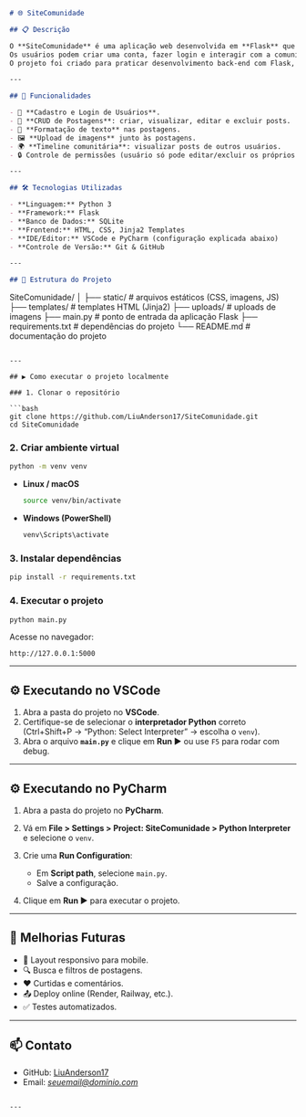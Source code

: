 ```markdown
# 🌐 SiteComunidade

## 📋 Descrição

O **SiteComunidade** é uma aplicação web desenvolvida em **Flask** que simula uma rede social simples.  
Os usuários podem criar uma conta, fazer login e interagir com a comunidade por meio de postagens personalizadas.  
O projeto foi criado para praticar desenvolvimento back-end com Flask, autenticação de usuários, CRUD completo e upload de imagens.

---

## 🚀 Funcionalidades

- 👤 **Cadastro e Login de Usuários**.  
- 📝 **CRUD de Postagens**: criar, visualizar, editar e excluir posts.  
- 🎨 **Formatação de texto** nas postagens.  
- 🖼️ **Upload de imagens** junto às postagens.  
- 🌍 **Timeline comunitária**: visualizar posts de outros usuários.  
- 🔒 Controle de permissões (usuário só pode editar/excluir os próprios posts).  

---

## 🛠️ Tecnologias Utilizadas

- **Linguagem:** Python 3  
- **Framework:** Flask  
- **Banco de Dados:** SQLite  
- **Frontend:** HTML, CSS, Jinja2 Templates  
- **IDE/Editor:** VSCode e PyCharm (configuração explicada abaixo)  
- **Controle de Versão:** Git & GitHub  

---

## 📂 Estrutura do Projeto

```

SiteComunidade/
│
├── static/                      # arquivos estáticos (CSS, imagens, JS)
├── templates/                   # templates HTML (Jinja2)
├── uploads/                     # uploads de imagens
├── main.py                      # ponto de entrada da aplicação Flask
├── requirements.txt             # dependências do projeto
└── README.md                    # documentação do projeto

````

---

## ▶️ Como executar o projeto localmente

### 1. Clonar o repositório

```bash
git clone https://github.com/LiuAnderson17/SiteComunidade.git
cd SiteComunidade
````

### 2. Criar ambiente virtual

```bash
python -m venv venv
```

* **Linux / macOS**

  ```bash
  source venv/bin/activate
  ```
* **Windows (PowerShell)**

  ```bash
  venv\Scripts\activate
  ```

### 3. Instalar dependências

```bash
pip install -r requirements.txt
```

### 4. Executar o projeto

```bash
python main.py
```

Acesse no navegador:

```
http://127.0.0.1:5000
```

---

## ⚙️ Executando no VSCode

1. Abra a pasta do projeto no **VSCode**.
2. Certifique-se de selecionar o **interpretador Python** correto (Ctrl+Shift+P → “Python: Select Interpreter” → escolha o `venv`).
3. Abra o arquivo **`main.py`** e clique em **Run ▶** ou use `F5` para rodar com debug.

---

## ⚙️ Executando no PyCharm

1. Abra a pasta do projeto no **PyCharm**.
2. Vá em **File > Settings > Project: SiteComunidade > Python Interpreter** e selecione o `venv`.
3. Crie uma **Run Configuration**:

   * Em **Script path**, selecione `main.py`.
   * Salve a configuração.
4. Clique em **Run ▶** para executar o projeto.

---

## 📌 Melhorias Futuras

* 📱 Layout responsivo para mobile.
* 🔍 Busca e filtros de postagens.
* ❤️ Curtidas e comentários.
* 📤 Deploy online (Render, Railway, etc.).
* ✅ Testes automatizados.

---

## 📫 Contato

* GitHub: [LiuAnderson17](https://github.com/LiuAnderson17)
* Email: *[seuemail@dominio.com](mailto:liu.anderson17@gmail.com)*

```

---


